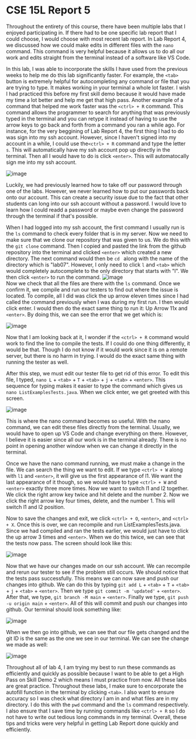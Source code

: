 # CSE 15L Report 5

Throughout the entirety of this course, there have been multiple labs that I enjoyed participating in. If there had to be one specific lab report that I could choose, I would choose with most recent lab report. In Lab Report 4, we discussed how we could make edits in different files with the `nano` command. This command is very helpful because it allows us to do all our work and edits straight from the terminal instead of a software like VS Code.

In this lab, I was able to incorporate the skills I have used from the previous weeks to help me do this lab significantly faster. For example, the `<tab>` button is extremely helpful for autocompleting any command or file that you are trying to type. It makes working in your terminal a whole lot faster. I wish I had practiced this before my first skill demo because it would have made my time a lot better and help me get that high pass. Another example of a command that helped me work faster was the `<ctrl> + R` command. This command allows the programmer to search for anything that was previously typed in the terminal and you can retype it instead of having to use the arrow keys to go back and forth from a command you ran a while ago. For instance, for the very beggining of Lab Report 4, the first thing I had to do was sign into my ssh account. However, since I haven't signed into my account in a while, I could use the`<ctrl> + R` command and type the letter `s`. This will automatically have my ssh account pop up directly in the terminal. Then all I would have to do is click `<enter>`. This will automatocally sign me into my ssh account. 

![image](https://user-images.githubusercontent.com/122493451/221750669-ce4cc351-4503-4bc3-912f-c4b0d5bf92bb.png)

Luckily, we had previously learned how to take off our password through one of the labs. However, we never learned how to put our passwords back onto our account. This can create a security issue due to the fact that other students can long into our ssh account without a password. I would love to learn how I could readd a password or maybe even change the password through the terminal if that's possible. 

When I had logged into my ssh account, the first command I usually run is the `ls` command to check every folder that is in my server. Now we need to make sure that we clone our repository that was given to us. We do this with the `git clone` command. Then I copied and pasted the link from the github repository into the terminal and clicked `<enter>` which created a new directory. The next command would then be `cd ` along with the name of the directory which is "lab07". However, I only need to click `l` and `<tab>` which would completely autocomplete to the only directory that starts with "l". We then click `<enter>` to run the command. 
![image](https://user-images.githubusercontent.com/122493451/221752718-a644c7ae-2942-4914-a695-ca90d193b9d6.png)\
Now we check that all the files are there with the `ls` command. Once we confirm it, we compile and run our testers to find out where the issue is located. To compile, all I did was click the up arrow eleven times since I had called the command previously when I was during my first run. I then would click enter. I would then do the exact same thing to run it: Up Arrow 11x and `<enter>`. By doing this, we can see the error that we get which is: 

![image](https://user-images.githubusercontent.com/122493451/221755134-7f629056-ce05-4a6e-b84e-68e4a5f0f722.png)

Now that I am looking back at it, I wonder if the `<ctrl> + R` command would work to find the line to compile the tests. If I could do one thing differently, it would be that. Though I do not know if it would work since it is on a remote server, but there is no harm in trying. I would do the exact same thing with running the tester as well.

After this step, we must edit our tester file to get rid of this error. To edit this file, I typed, `nano L` + `<tab>` + `T` + `<tab>` + `j` + `<tab>` + `<enter>`. This sequence for typing makes it easier to type the command which gives us `nano ListExamplesTests.java`. When we click enter, we get greeted with this screen. 

![image](https://user-images.githubusercontent.com/122493451/221758516-b2d48b3c-4e65-42cc-a452-17950593a841.png)

This is where the nano command becomes so useful. With the nano command, we can edit these files directly from the terminal. Usually, we would have to open up VS Code and change everything on there. However, I believe it is easier since all our work is in the terminal already. There is no point in opening another window when we can change it directly in the terminal.

Once we have the nano command running, we must make a change in the file. We can search the thing we want to edit. If we type `<ctrl> + W` along with `l1` and `<enter>`, it will give us the first appearance of l1. We want the last appearance of it though, so we would have to type `<ctrl> + W` and `<enter>` exactly three more times. Now we want to switch l1 and l2 together. We click the right arrow key twice and hit delete and the number 2. Now we click the right arrow key four times, delete, and the number 1. This will switch l1 and l2 position.

Now to save the changes and exit, we click `<ctrl> + O`, `<enter>`, and `<ctrl> + X`. Once this is over, we can recompile and run ListExamplesTests.java. Since we had compiled and ran the tests earlier, we would just have to click the up arrow 3 times and `<enter>`. When we do this twice, we can see that the tests now pass. The screen should look like this:

![image](https://user-images.githubusercontent.com/122493451/221761921-04e5291e-7282-4dcf-9dd7-457d102e9438.png)

Now that we have our changes made on our ssh account. We can recompile and rerun our tester to see if the problem still occurs. We should notice that the tests pass successfully. This means we can now save and push our changes into github. We can do this by typing `git add L` + `<tab>` + `T` + `<tab>` + `j` + `<tab>` + `<enter>`. Then we type `git commit -m 'updated'` + `<enter>`. After that, we type, `git branch -M main` + `<enter>`. Finally we type, `git push -u origin main` + `<enter>`. All of this will commit and push our changes into github. Our terminal should look something like: 

![image](https://user-images.githubusercontent.com/122493451/221764494-87f6bb65-75c8-4171-aa96-4e6c3aae89f7.png)

When we then go into github, we can see that our file gets changed and the git ID is the same as the one we see in our terminal. We can see the change we made as well:

![image](https://user-images.githubusercontent.com/122493451/221764835-9cba0141-8e0a-43fe-ba4d-ee3775ad7f0b.png)

Throughout all of lab 4, I am trying my best to run these commands as efficiently and quickly as possible because I want to be able to get a High Pass on Skill Demo 2 which means I must practice from now. All these labs are great practice. Throughout these labs, I make sure to encorporate the autofill function in the terminal by clicking `<tab>`. I also want to ensure accuracy so I was check what directory I am in and what files are in my directory. I do this with the `pwd` command and the `ls` command respectively. I also ensure that I save time by running commands like `<ctrl> + R` so I do not have to write out tedious long commands in my terminal. Overall, these tips and tricks were very helpful in getting Lab Report done quickly and efficiently.
